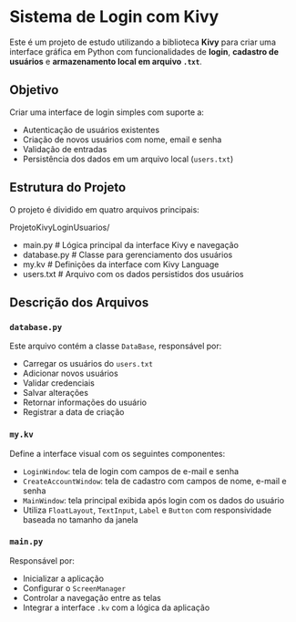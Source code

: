 # Sistema de Login com Kivy

Este é um projeto de estudo utilizando a biblioteca **Kivy** para criar uma interface gráfica em Python com funcionalidades de **login**, **cadastro de usuários** e **armazenamento local em arquivo `.txt`**.

## Objetivo

Criar uma interface de login simples com suporte a:

- Autenticação de usuários existentes
- Criação de novos usuários com nome, email e senha
- Validação de entradas
- Persistência dos dados em um arquivo local (`users.txt`)

## Estrutura do Projeto

O projeto é dividido em quatro arquivos principais:

ProjetoKivyLoginUsuarios/
- main.py # Lógica principal da interface Kivy e navegação
- database.py # Classe para gerenciamento dos usuários
- my.kv # Definições da interface com Kivy Language
- users.txt # Arquivo com os dados persistidos dos usuários

## Descrição dos Arquivos

### `database.py`

Este arquivo contém a classe `DataBase`, responsável por:

- Carregar os usuários do `users.txt`
- Adicionar novos usuários
- Validar credenciais
- Salvar alterações
- Retornar informações do usuário
- Registrar a data de criação

### `my.kv`

Define a interface visual com os seguintes componentes:

- `LoginWindow`: tela de login com campos de e-mail e senha
- `CreateAccountWindow`: tela de cadastro com campos de nome, e-mail e senha
- `MainWindow`: tela principal exibida após login com os dados do usuário
- Utiliza `FloatLayout`, `TextInput`, `Label` e `Button` com responsividade baseada no tamanho da janela

### `main.py`

Responsável por:

- Inicializar a aplicação
- Configurar o `ScreenManager`
- Controlar a navegação entre as telas
- Integrar a interface `.kv` com a lógica da aplicação

